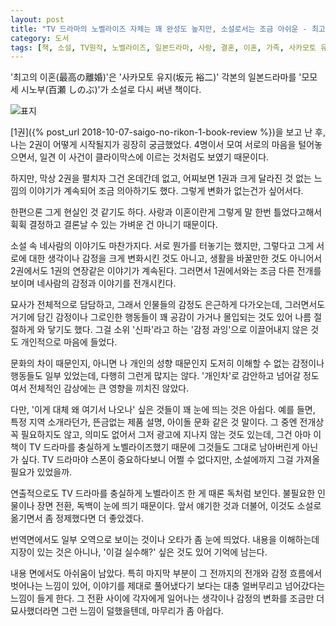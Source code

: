 ```yaml
---
layout: post
title: "TV 드라마의 노벨라이즈 자체는 꽤 완성도 높지만, 소설로서는 조금 아쉬운 - 최고의 이혼 2"
category: 도서
tags: [책, 소설, TV원작, 노벨라이즈, 일본드라마, 사랑, 결혼, 이혼, 가족, 사카모토 유지, 모모세 시노부, 박하, 샘앤파커스, 서평]
---
```


'최고의 이혼(最高の離婚)'은
'사카모토 유지(坂元 裕二)' 각본의 일본드라마를
'모모세 시노부(百瀬 しのぶ)'가 소설로 다시 써낸 책이다.

![표지](https://lh3.googleusercontent.com/lhNB-cGQ2q5O56Irfoyv85flJER7FCdIzRg4HAaajin9LWRrdwc0prTDT3weoR9sN3_vW4lQZYggcg=s480)

[1권]({% post_url 2018-10-07-saigo-no-rikon-1-book-review %})을 보고 난 후,
나는 2권이 어떻게 시작될지가 굉장히 궁금했었다.
4명이서 모여 서로의 마음을 털어놓으면서,
일견 이 사건이 클라이막스에 이르는 것처럼도 보였기 때문이다.

하지만, 막상 2권을 펼치자 그건 온데간데 없고,
어찌보면 1권과 크게 달라진 것 없는 느낌의 이야기가 계속되어 조금 의아하기도 했다.
그렇게 변화가 없는건가 싶어서다.

한편으론 그게 현실인 것 같기도 하다.
사랑과 이혼이란게 그렇게 말 한번 틀었다고해서 휙휙 결정하고 결론날 수 있는 가벼운 건 아니기 때문이다.

소설 속 네사람의 이야기도 마찬가지다.
서로 뭔가를 터놓기는 했지만,
그렇다고 그게 서로에 대한 생각이나 감정을 크게 변화시킨 것도 아니고,
생활을 바꿀만한 것도 아니어서
2권에서도 1권의 연장같은 이야기가 계속된다.
그러면서 1권에서와는 조금 다른 전개를 보이며 네사람의 감정과 이야기를 전개시킨다.

묘사가 전체적으로 담담하고, 그래서 인물들의 감정도 은근하게 다가오는데,
그러면서도 거기에 담긴 감정이나 그로인한 행동들이
꽤 공감이 가거나 몰입되는 것도 있어 나름 절절하게 와 닿기도 했다.
그걸 소위 '신파'라고 하는 '감정 과잉'으로 이끌어내지 않은 것도 개인적으로 마음에 들었다.

문화의 차이 때문인지, 아니면 나 개인의 성향 때문인지 도저히 이해할 수 없는 감정이나 행동들도 일부 있었는데,
다행히 그런게 많지는 않다.
'개인차'로 감안하고 넘어갈 정도여서 전체적인 감상에는 큰 영향을 끼치진 않았다.

다만, '이게 대체 왜 여기서 나오나' 싶은 것들이 꽤 눈에 띄는 것은 아쉽다.
예를 들면, 특정 지역 소개라던가, 뜬금없는 제품 설명, 아이돌 문화 같은 것 말이다.
그 중엔 전개상 꼭 필요하지도 않고, 의미도 없어서 그저 광고에 지나지 않는 것도 있는데,
그건 아마 이 책이 TV 드라마를 충실하게 노벨라이즈했기 때문에 그것들도 그대로 남아버린게 아닌가 싶다.
TV 드라마야 스폰이 중요하다보니 어쩔 수 없다지만,
소설에까지 그걸 가져올 필요가 있었을까.

연출적으로도 TV 드라마를 충실하게 노벨라이즈 한 게 때론 독처럼 보인다.
불필요한 인물이나 장면 전환, 독백이 눈에 띄기 때문이다.
앞서 얘기한 것과 더불어, 이것도 소설로 옮기면서 좀 정제했다면 더 좋았겠다.

번역면에서도 일부 오역으로 보이는 것이나 오타가 좀 눈에 띄었다.
내용을 이해하는데 지장이 있는 것은 아니나,
'이걸 실수해?' 싶은 것도 있어 기억에 남는다.

내용 면에서도 아쉬움이 남았다.
특히 마지막 부분이 그 전까지의 전개와 감정 흐름에서 벗어나는 느낌이 있어,
이야기를 제대로 풀어냈다기 보다는 대충 얼버무리고 넘어갔다는 느낌이 들게 한다.
그 전환 사이에 각자에게 일어나는 생각이나 감정의 변화를 조금만 더 묘사했더라면 그런 느낌이 덜했을텐데,
마무리가 좀 아쉽다.
